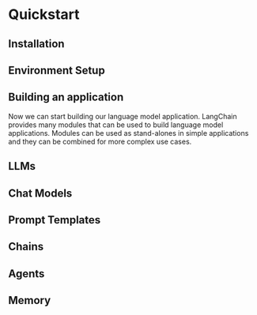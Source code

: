 # Quickstart
## Installation
## Environment Setup
## Building an application
Now we can start building our language model application. LangChain provides many modules that can be used to build language model applications. Modules can be used as stand-alones in simple applications and they can be combined for more complex use cases.

## LLMs


## Chat Models
## Prompt Templates
## Chains
## Agents
## Memory